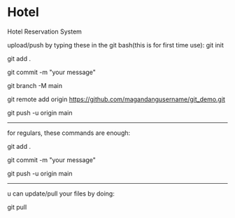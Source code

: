 # Hotel
Hotel Reservation System



upload/push by typing these in the git bash(this is for first time use):
git init

git add .

git commit -m "your message"

git branch -M main

git remote add origin https://github.com/magandangusername/git_demo.git

git push -u origin main

-----------------------------------------------------------------------------------------------------

for regulars, these commands are enough:

git add .

git commit -m "your message"

git push -u origin main

-----------------------------------------------------------------------------------------------------

u can update/pull your files by doing:

git pull
